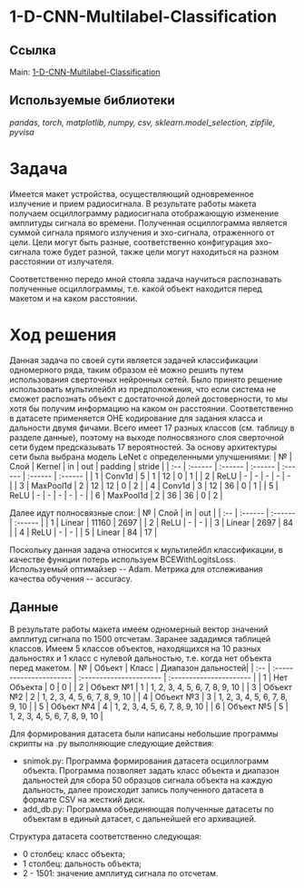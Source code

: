 # 1-D-CNN-Multilabel-Classification

## Ссылка
Main: [1-D-CNN-Multilabel-Classification](https://github.com/svvema/1-D-CNN-Multilabel-Classification/blob/main/signal_work.ipynb)

## Используемые библиотеки
*pandas, torch, matplotlib, numpy, csv, sklearn.model_selection, zipfile, pyvisa*

# Задача

Имеется макет устройства, осуществляющий одновременное излучение и прием радиосигнала. 
В результате работы макета получаем осциллограмму радиосигнала отображающую изменение амплитуды сигнала во времени.
Полученная осциллограмма является суммой сигнала прямого излучения и эхо-сигнала, отраженного от цели. 
Цели могут быть разные, соответственно конфигурация эхо-сигнала тоже будет разной, также цели могут находиться на разном расстоянии от излучателя.

Соответственно передо мной стояла задача научиться распознавать полученные осциллограммы, т.е. какой объект находится перед макетом и на каком расстоянии.

# Ход решения

Данная задача по своей сути является задачей классификации одномерного ряда, таким образом её можно решить путем использования сверточных нейронных сетей.
Было принято решение использовать мультилейбл из предположения, что если система не сможет распознать объект с достаточной долей достоверности, то мы хотя бы получим информацию на каком он расстоянии.
Соответственно в датасете применяется OHE кодирование для задания класса и дальности двумя фичами.
Всего имеет 17 разных классов (см. таблицу в разделе данные), поэтому на выходе полносвязного слоя сверточной сети будем предсказывать 17 вероятностей.
За основу архитектуры сети была выбрана модель LeNet с определенными улучшениями:
| № | Слой | Kernel | in | out | padding | stride |
| :-- | :------ | :------ | :------ | :------ | :------ | :------ |
| 1 | Conv1d | 5 | 1 | 12 | 0 | 1 |
| 2 | ReLU | - | - | - | - | - |
| 3 | MaxPool1d | 2 | 12 | 12 | 0 | 2 |
| 4 | Conv1d | 3 | 12 | 36 | 0 | 1 |
| 5 | ReLU | - | - | - | - | - |
| 6 | MaxPool1d | 2 | 36 | 36 | 0 | 2 |

Далее идут полносвязные слои:
| № | Слой | in | out |
| :-- | :------ | :------ | :------ |
| 1 | Linear | 11160 | 2697 |
| 2 | ReLU | - | - |
| 3 | Linear | 2697 | 84 |
| 4 | ReLU | - | - |
| 5 | Linear | 84 | 17 |

Поскольку данная задача относится к мультилейбл классификации, в качестве функции потерь используем BCEWithLogitsLoss.
Используемый оптимайзер -- Adam.
Метрика для отслеживания качества обучения -- accuracy.

## Данные

В результате работы макета имеем одномерный вектор значений амплитуд сигнала по 1500 отсчетам.
Заранее зададимся таблицей классов. Имеем 5 классов объектов, находящихся на 10 разных дальностях и 1 класс с нулевой дальностью, т.е. когда нет объекта перед макетом.
| № | Объект | Класс | Диапазон дальностей|
| :-- | :---------------------- | :---------------------- | :---------------------- |
| 1 | Нет Объекта | 0 | 0 |
| 2 | Объект №1 | 1 | 1, 2, 3, 4, 5, 6, 7, 8, 9, 10 |
| 3 | Объект №2 | 2 | 1, 2, 3, 4, 5, 6, 7, 8, 9, 10 |
| 4 | Объект №3 | 3 | 1, 2, 3, 4, 5, 6, 7, 8, 9, 10 |
| 5 | Объект №4 | 4 | 1, 2, 3, 4, 5, 6, 7, 8, 9, 10 |
| 6 | Объект №5 | 5 | 1, 2, 3, 4, 5, 6, 7, 8, 9, 10 |

Для формирования датасета были написаны небольшие программы скрипты на .py выполняющие следующие действия:
- snimok.py: 
Программа формирования датасета осциллограмм объекта. Программа позволяет задать класс объекта и диапазон дальностей для сбора 50 образцов сигнала объекта на каждую дальность, далее происходит запись полученного датасета в формате CSV на жесткий диск.
- add_db.py: 
Программа объединяющая полученные датасеты по объектам в единый датасет, с дальнейшей его архивацией.

Структура датасета соответственно следующая:
- 0 столбец: класс объекта;
- 1 столбец:  дальность объекта;
- 2 - 1501:  значение амплитуд сигнала по отсчетам.


